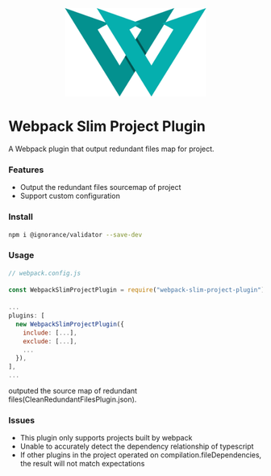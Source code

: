 <p align="center">
  <a href="https://github.com/william0119/slim-project-plugin" target="_blank">
    <img src="./public/images/logo.svg" alt="William" width="280" height="175">
  </a>
</p>

# Webpack Slim Project Plugin

A Webpack plugin that output redundant files map for project.

### Features

- Output the redundant files sourcemap of project
- Support custom configuration

### Install

```bash
npm i @ignorance/validator --save-dev
```

### Usage

```javascript
// webpack.config.js

const WebpackSlimProjectPlugin = require("webpack-slim-project-plugin");

...
plugins: [
  new WebpackSlimProjectPlugin({
    include: [...],
    exclude: [...],
    ...
  }),
],
...

```

outputed the source map of redundant files(CleanRedundantFilesPlugin.json).

### Issues

- This plugin only supports projects built by webpack
- Unable to accurately detect the dependency relationship of typescript
- If other plugins in the project operated on compilation.fileDependencies, the result will not match expectations
